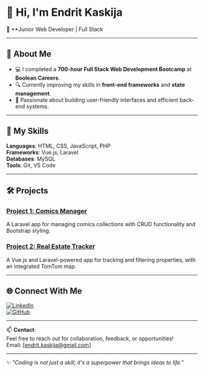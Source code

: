 # 👋 Hi, I'm Endrit Kaskija  

🎯 **Junior Web Developer | Full Stack  

---

## 🚀 About Me  
- 💻 I completed a **700-hour Full Stack Web Development Bootcamp** at **Boolean Careers**.  
- 🔍 Currently improving my skills in **front-end frameworks** and **state management**.  
- 🎨 Passionate about building user-friendly interfaces and efficient back-end systems. 

---

## 🔧 My Skills  
**Languages**: HTML, CSS, JavaScript, PHP  
**Frameworks**: Vue.js, Laravel  
**Databases**: MySQL  
**Tools**: Git, VS Code  

---

## 🛠️ Projects  
### [Project 1: Comics Manager](https://github.com/EndriuK/your-comics-repo)  
A Laravel app for managing comics collections with CRUD functionality and Bootstrap styling.  

### [Project 2: Real Estate Tracker](https://github.com/EndriuK/your-realestate-repo)  
A Vue.js and Laravel-powered app for tracking and filtering properties, with an integrated TomTom map.  

---

## 🌐 Connect With Me  
[![LinkedIn](https://img.shields.io/badge/LinkedIn-Endrit%20Kaskija-blue?logo=linkedin)](https://www.linkedin.com/in/endrit-kaskija-0b842b255/)  
[![GitHub](https://img.shields.io/badge/GitHub-EndriuK-lightgrey?logo=github)](https://github.com/EndriuK)  

---

📫 **Contact**:  
Feel free to reach out for collaboration, feedback, or opportunities!  
Email: [endrit.kaskija@gmail.com]  

---

✨ *"Coding is not just a skill; it's a superpower that brings ideas to life."*
